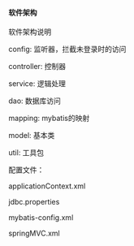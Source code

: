 #### 软件架构
软件架构说明

config: 监听器，拦截未登录时的访问

controller: 控制器

service: 逻辑处理

dao: 数据库访问

mapping: mybatis的映射

model: 基本类

util: 工具包

配置文件：

applicationContext.xml 

jdbc.properties

mybatis-config.xml

springMVC.xml

